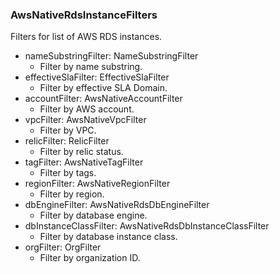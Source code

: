 ### AwsNativeRdsInstanceFilters
Filters for list of AWS RDS instances.

- nameSubstringFilter: NameSubstringFilter
  - Filter by name substring.
- effectiveSlaFilter: EffectiveSlaFilter
  - Filter by effective SLA Domain.
- accountFilter: AwsNativeAccountFilter
  - Filter by AWS account.
- vpcFilter: AwsNativeVpcFilter
  - Filter by VPC.
- relicFilter: RelicFilter
  - Filter by relic status.
- tagFilter: AwsNativeTagFilter
  - Filter by tags.
- regionFilter: AwsNativeRegionFilter
  - Filter by region.
- dbEngineFilter: AwsNativeRdsDbEngineFilter
  - Filter by database engine.
- dbInstanceClassFilter: AwsNativeRdsDbInstanceClassFilter
  - Filter by database instance class.
- orgFilter: OrgFilter
  - Filter by organization ID.
